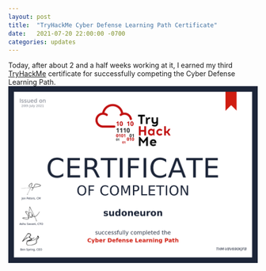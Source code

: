 ```yaml
---
layout: post
title:  "TryHackMe Cyber Defense Learning Path Certificate"
date:   2021-07-20 22:00:00 -0700
categories: updates
---
```

Today, after about 2 and a half weeks working at it, I earned my third [TryHackMe](https://tryhackme.com/) certificate for successfully competing the Cyber Defense Learning Path.
![On 20 July, 2021 I completed the TryHackMe Cyber Defense Learning Path.](/img/THM-V8V690KJFB.png "On 20 July, 2021 I completed the TryHackMe Cyber Defense Learning Path.")